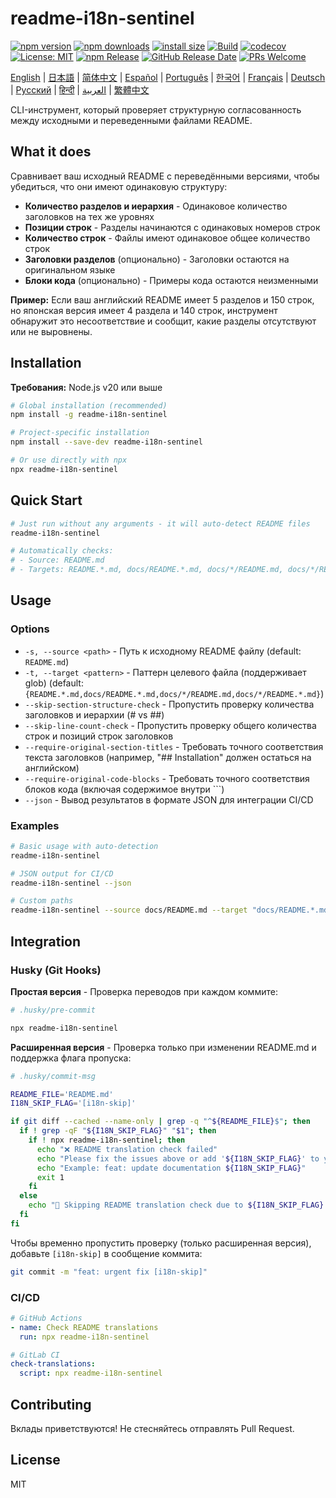 # readme-i18n-sentinel

[![npm version](https://img.shields.io/npm/v/readme-i18n-sentinel.svg)](https://www.npmjs.com/package/readme-i18n-sentinel)
[![npm downloads](https://img.shields.io/npm/dm/readme-i18n-sentinel.svg)](https://www.npmjs.com/package/readme-i18n-sentinel)
[![install size](https://packagephobia.com/badge?p=readme-i18n-sentinel)](https://packagephobia.com/result?p=readme-i18n-sentinel)
[![Build](https://github.com/sugurutakahashi-1234/readme-i18n-sentinel/actions/workflows/ci-push-main.yml/badge.svg)](https://github.com/sugurutakahashi-1234/readme-i18n-sentinel/actions/workflows/ci-push-main.yml)
[![codecov](https://codecov.io/gh/sugurutakahashi-1234/readme-i18n-sentinel/graph/badge.svg)](https://codecov.io/gh/sugurutakahashi-1234/readme-i18n-sentinel)
[![License: MIT](https://img.shields.io/badge/License-MIT-yellow.svg)](https://opensource.org/licenses/MIT)
[![npm Release](https://github.com/sugurutakahashi-1234/readme-i18n-sentinel/actions/workflows/cd-npm-release.yml/badge.svg)](https://github.com/sugurutakahashi-1234/readme-i18n-sentinel/actions/workflows/cd-npm-release.yml)
[![GitHub Release Date](https://img.shields.io/github/release-date/sugurutakahashi-1234/readme-i18n-sentinel)](https://github.com/sugurutakahashi-1234/readme-i18n-sentinel/releases)
[![PRs Welcome](https://img.shields.io/badge/PRs-welcome-brightgreen.svg)](https://github.com/sugurutakahashi-1234/readme-i18n-sentinel/pulls)

[English](README.md) | [日本語](README.ja.md) | [简体中文](README.zh-CN.md) | [Español](README.es.md) | [Português](README.pt-BR.md) | [한국어](README.ko.md) | [Français](README.fr.md) | [Deutsch](README.de.md) | [Русский](README.ru.md) | [हिन्दी](README.hi.md) | [العربية](README.ar.md) | [繁體中文](README.zh-TW.md)

CLI-инструмент, который проверяет структурную согласованность между исходными и переведенными файлами README.

## What it does

Сравнивает ваш исходный README с переведёнными версиями, чтобы убедиться, что они имеют одинаковую структуру:
- **Количество разделов и иерархия** - Одинаковое количество заголовков на тех же уровнях
- **Позиции строк** - Разделы начинаются с одинаковых номеров строк
- **Количество строк** - Файлы имеют одинаковое общее количество строк
- **Заголовки разделов** (опционально) - Заголовки остаются на оригинальном языке
- **Блоки кода** (опционально) - Примеры кода остаются неизменными

**Пример:** Если ваш английский README имеет 5 разделов и 150 строк, но японская версия имеет 4 раздела и 140 строк, инструмент обнаружит это несоответствие и сообщит, какие разделы отсутствуют или не выровнены.

## Installation

**Требования:** Node.js v20 или выше

```bash
# Global installation (recommended)
npm install -g readme-i18n-sentinel

# Project-specific installation
npm install --save-dev readme-i18n-sentinel

# Or use directly with npx
npx readme-i18n-sentinel
```

## Quick Start

```bash
# Just run without any arguments - it will auto-detect README files
readme-i18n-sentinel

# Automatically checks:
# - Source: README.md
# - Targets: README.*.md, docs/README.*.md, docs/*/README.md, docs/*/README.*.md
```

## Usage

### Options

- `-s, --source <path>` - Путь к исходному README файлу (default: `README.md`)
- `-t, --target <pattern>` - Паттерн целевого файла (поддерживает glob) (default: `{README.*.md,docs/README.*.md,docs/*/README.md,docs/*/README.*.md}`)
- `--skip-section-structure-check` - Пропустить проверку количества заголовков и иерархии (# vs ##)
- `--skip-line-count-check` - Пропустить проверку общего количества строк и позиций строк заголовков
- `--require-original-section-titles` - Требовать точного соответствия текста заголовков (например, "## Installation" должен остаться на английском)
- `--require-original-code-blocks` - Требовать точного соответствия блоков кода (включая содержимое внутри ```)
- `--json` - Вывод результатов в формате JSON для интеграции CI/CD

### Examples

```bash
# Basic usage with auto-detection
readme-i18n-sentinel

# JSON output for CI/CD
readme-i18n-sentinel --json

# Custom paths
readme-i18n-sentinel --source docs/README.md --target "docs/README.*.md"
```

## Integration

### Husky (Git Hooks)

**Простая версия** - Проверка переводов при каждом коммите:
```bash
# .husky/pre-commit

npx readme-i18n-sentinel
```

**Расширенная версия** - Проверка только при изменении README.md и поддержка флага пропуска:
```bash
# .husky/commit-msg

README_FILE='README.md'
I18N_SKIP_FLAG='[i18n-skip]'

if git diff --cached --name-only | grep -q "^${README_FILE}$"; then
  if ! grep -qF "${I18N_SKIP_FLAG}" "$1"; then
    if ! npx readme-i18n-sentinel; then
      echo "❌ README translation check failed"
      echo "Please fix the issues above or add '${I18N_SKIP_FLAG}' to your commit message to skip this check."
      echo "Example: feat: update documentation ${I18N_SKIP_FLAG}"
      exit 1
    fi
  else
    echo "📖 Skipping README translation check due to ${I18N_SKIP_FLAG} flag"
  fi
fi
```

Чтобы временно пропустить проверку (только расширенная версия), добавьте `[i18n-skip]` в сообщение коммита:
```bash
git commit -m "feat: urgent fix [i18n-skip]"
```

### CI/CD

```yaml
# GitHub Actions
- name: Check README translations
  run: npx readme-i18n-sentinel

# GitLab CI
check-translations:
  script: npx readme-i18n-sentinel
```

## Contributing

Вклады приветствуются! Не стесняйтесь отправлять Pull Request.

## License

MIT